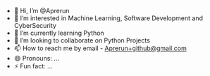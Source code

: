 - 👋 Hi, I’m @Aprerun
- 👀 I’m interested in Machine Learning, Software Development and CyberSecurity
- 🌱 I’m currently learning Python
- 💞️ I’m looking to collaborate on Python Projects
- 📫 How to reach me by email - Aprerun+github@gmail.com
- 😄 Pronouns: ...
- ⚡ Fun fact: ...

<!---
Aprerun/Aprerun is a ✨ special ✨ repository because its `README.md` (this file) appears on your GitHub profile.
You can click the Preview link to take a look at your changes.
--->
